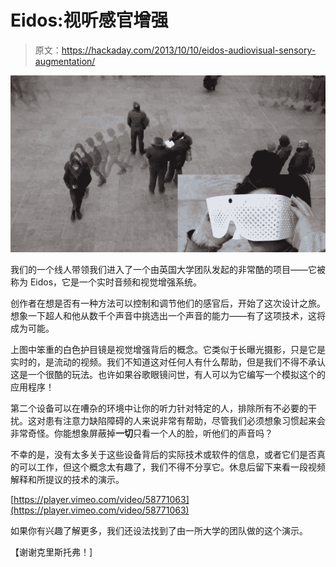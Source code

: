 # Eidos:视听感官增强

> 原文：<https://hackaday.com/2013/10/10/eidos-audiovisual-sensory-augmentation/>

![eidos](img/722f4e57b3b57939f81828a4e715c696.png)

我们的一个线人带领我们进入了一个由英国大学团队发起的非常酷的项目——它被称为 Eidos，它是一个实时音频和视觉增强系统。

创作者在想是否有一种方法可以控制和调节他们的感官后，开始了这次设计之旅。想象一下超人和他从数千个声音中挑选出一个声音的能力——有了这项技术，这将成为可能。

上图中笨重的白色护目镜是视觉增强背后的概念。它类似于长曝光摄影，只是它是实时的，是流动的视频。我们不知道这对任何人有什么帮助，但是我们不得不承认这是一个很酷的玩法。也许如果谷歌眼镜问世，有人可以为它编写一个模拟这个的应用程序！

第二个设备可以在嘈杂的环境中让你的听力针对特定的人，排除所有不必要的干扰。这对患有注意力缺陷障碍的人来说非常有帮助，尽管我们必须想象习惯起来会非常奇怪。你能想象屏蔽掉**一切**只看一个人的脸，听他们的声音吗？

不幸的是，没有太多关于这些设备背后的实际技术或软件的信息，或者它们是否真的可以工作，但这个概念太有趣了，我们不得不分享它。休息后留下来看一段视频解释和所提议的技术的演示。

[https://player.vimeo.com/video/58771063](https://player.vimeo.com/video/58771063)

如果你有兴趣了解更多，我们还设法找到了由一所大学的团队做的这个演示。

【谢谢克里斯托弗！]